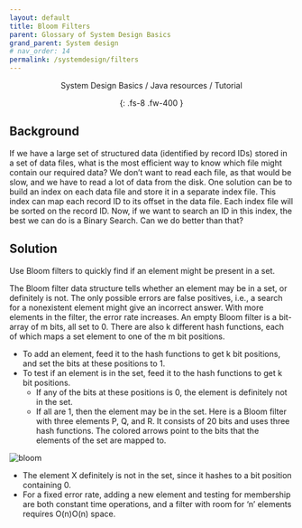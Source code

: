 ```yaml
---
layout: default
title: Bloom Filters
parent: Glossary of System Design Basics
grand_parent: System design
# nav_order: 14
permalink: /systemdesign/filters
---
```

<div align="center" markdown="1">
System Design Basics / Java resources / Tutorial

{: .fs-8 .fw-400 }
</div>

## Background
If we have a large set of structured data (identified by record IDs) stored in a set of data files, what is the most efficient way to know which file might contain our required data? We don’t want to read each file, as that would be slow, and we have to read a lot of data from the disk. One solution can be to build an index on each data file and store it in a separate index file. This index can map each record ID to its offset in the data file. Each index file will be sorted on the record ID. Now, if we want to search an ID in this index, the best we can do is a Binary Search. Can we do better than that?

## Solution
Use Bloom filters to quickly find if an element might be present in a set.

The Bloom filter data structure tells whether an element may be in a set, or definitely is not. The only possible errors are false positives, i.e., a search for a nonexistent element might give an incorrect answer. With more elements in the filter, the error rate increases. An empty Bloom filter is a bit-array of m bits, all set to 0. There are also k different hash functions, each of which maps a set element to one of the m bit positions.

* To add an element, feed it to the hash functions to get k bit positions, and set the bits at these positions to 1.
* To test if an element is in the set, feed it to the hash functions to get k bit positions.
    * If any of the bits at these positions is 0, the element is definitely not in the set.
    * If all are 1, then the element may be in the set.
Here is a Bloom filter with three elements P, Q, and R. It consists of 20 bits and uses three hash functions. The colored arrows point to the bits that the elements of the set are mapped to.

![bloom](https://raw.githubusercontent.com/JavaLvivDev/prog-resources/master/resources/bloom.png)
* The element X definitely is not in the set, since it hashes to a bit position containing 0.
* For a fixed error rate, adding a new element and testing for membership are both constant time operations, and a filter with room for ‘n’ elements requires O(n)O(n) space.